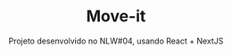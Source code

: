 <center>
  <h1>Move-it</h1>
  <p>Projeto desenvolvido no NLW#04, usando React + NextJS</p>
</center>
